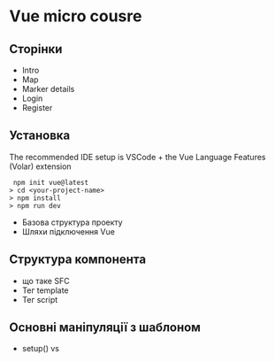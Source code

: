 # Vue micro cousre

## Сторінки

- Intro
- Map
- Marker details
- Login
- Register

## Установка

The recommended IDE setup is VSCode + the Vue Language Features (Volar) extension

```
 npm init vue@latest
> cd <your-project-name>
> npm install
> npm run dev
```

- Базова структура проекту
- Шляхи підключення Vue

## Структура компонента

- що таке SFC
- Тег template
- Тег script

## Основні маніпуляції з шаблоном

- setup() vs <script setup>(згадати про Options API)
- виведення значення в шаблонні
- умовний рендерінг(Conditional Rendering)
- Виведення списку(List Rendering)
- вивeдення сирого HTML

## Реактивність у компонентах

- Як реалізована рективність
- State компонента(ref vs reactive);
- computed props
- watch

## Стилізація компонента

- class and :class
- inline styles
- scoped styles

## Props

- як передаються пропси. Пропси повинні бути readonly
- описання пропсів в компоненті. Різниця в описі між опшнс API та Composition Api
- Передавання усіх пропсів від батьківського компонента в дочірній

## Emiting Events

- Базові івенти html тегів та слухання їх
- підписатись на івент
- Emitting Events
- Event Arguments
- Не забуваэмо оголошувати еміти(Declaring Emitted Events)
- як передати усі івенти до дочірнього елемента

## v-model

- Де застосовуэться та з чого сладається
- Пишемо свій v-model
- Використання декількох v-model
- робота з формою

## Lifecycle Hooks

- опис основних хуків

## Composables

- Вдімінність Composables від React hooks
- Пишемо свій композабл на основі запиту на сервер

## slots

- Базовий слот
- Доступ к даним у слотів
- Fallback Content
- Named Slots
- Scoped Slots​

## Routing

- Базове налаштування роутингу
- дочірні роути
- Lazy routes
- описуємо наші основні роути

## Browser Devtools

- Підключаємо VUE devtools
- Основні можливості девтулзів

## Provide / inject

- Загальний опис
- Provide
- Inject
- Як працювати з реактивністю в Provide / inject

## Piniya

- Що таке стейт менеджмент
- Чому Piniya а не Vuex
- Створення простого стору та підключення його до проекту

## Built-in Components

- Transition
- KeepAlive
- Teleport
- Suspense(під питанням так як ще під експерементальним прапорцем)

## Додатково

- Template Refs
- Кастомні директиви(поради про те що краще їх не писати)

